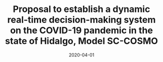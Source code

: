 ---
title: "Proposal to establish a dynamic real-time decision-making system on the
COVID-19 pandemic in the state of Hidalgo, Model SC-COSMO"
collection: funding
permalink: /funding/2020-sc-cosmo-hidalgo
venue: "Secretary of Health of the Government of the State of Hidalgo"
excerpt: ""
date: 2020-04-01
Number: ""
---